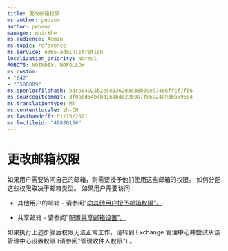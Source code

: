 ```yaml
---
title: 更改邮箱权限
ms.author: pebaum
author: pebaum
manager: mnirkhe
ms.audience: Admin
ms.topic: reference
ms.service: o365-administration
localization_priority: Normal
ROBOTS: NOINDEX, NOFOLLOW
ms.custom:
- "642"
- "3500009"
ms.openlocfilehash: bdcb04923b2ece136208e38b69ed7486ffcf7fb6
ms.sourcegitcommit: 3f0abd54b4bd161bde22b9a7f86924a9dbb59684
ms.translationtype: MT
ms.contentlocale: zh-CN
ms.lasthandoff: 01/15/2021
ms.locfileid: "49880156"
---
```

# <a name="changing-permissions-on-a-mailbox"></a>更改邮箱权限

如果用户需要访问自己的邮箱，则需要授予他们使用这些邮箱的权限。 如何分配这些权限取决于邮箱类型。 如果用户需要访问：
  
- 其他用户的邮箱 - 请参阅"[向其他用户授予邮箱权限"。](https://docs.microsoft.com/microsoft-365/admin/add-users/give-mailbox-permissions-to-another-user)
    
- 共享邮箱 - 请参阅"配置[共享邮箱设置"。](https://docs.microsoft.com/microsoft-365/admin/email/configure-a-shared-mailbox#add-or-remove-members)
    
如果执行上述步骤后权限无法正常工作，请转到 Exchange 管理中心并尝试从该管理中心设置权限 (请参阅"管理收件人权限") 。 [](https://technet.microsoft.com/library/jj919240%28v=exchg.150%29.aspx)
  
